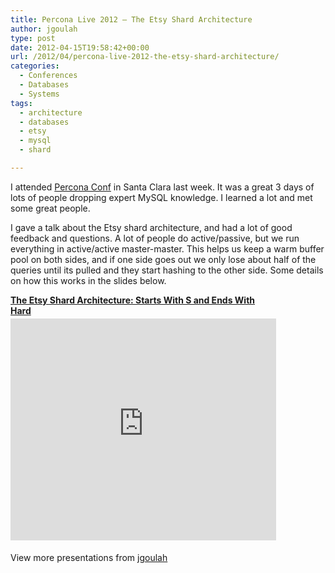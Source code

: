 ```yaml
---
title: Percona Live 2012 – The Etsy Shard Architecture
author: jgoulah
type: post
date: 2012-04-15T19:58:42+00:00
url: /2012/04/percona-live-2012-the-etsy-shard-architecture/
categories:
  - Conferences
  - Databases
  - Systems
tags:
  - architecture
  - databases
  - etsy
  - mysql
  - shard

---
```

I attended <a href="http://www.percona.com/live/mysql-conference-2012/" target="_blank">Percona Conf</a> in Santa Clara last week. It was a great 3 days of lots of people dropping expert MySQL knowledge. I learned a lot and met some great people.

I gave a talk about the Etsy shard architecture, and had a lot of good feedback and questions. A lot of people do active/passive, but we run everything in active/active master-master. This helps us keep a warm buffer pool on both sides, and if one side goes out we only lose about half of the queries until its pulled and they start hashing to the other side. Some details on how this works in the slides below.

<div style="width:425px" id="__ss_12506796">
  <strong style="display:block;margin:12px 0 4px"><a href="http://www.slideshare.net/jgoulah/the-etsy-shard-architecture-starts-with-s-and-ends-with-hard" title="The Etsy Shard Architecture: Starts With S and Ends With Hard" target="_blank">The Etsy Shard Architecture: Starts With S and Ends With Hard</a></strong> <iframe src="http://www.slideshare.net/slideshow/embed_code/12506796?rel=0" width="425" height="355" frameborder="0" marginwidth="0" marginheight="0" scrolling="no"></iframe> </p> 
  
  <div style="padding:5px 0 12px">
    View more presentations from <a href="http://www.slideshare.net/jgoulah" target="_blank">jgoulah</a>
  </div></p>
</div>